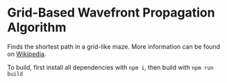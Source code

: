 # Grid-Based Wavefront Propagation Algorithm
Finds the shortest path in a grid-like maze. More information can be found on [Wikipedia](https://en.wikipedia.org/wiki/Wavefront_expansion_algorithm).

To build, first install all dependencies with `npm i`, then build with `npm run build`